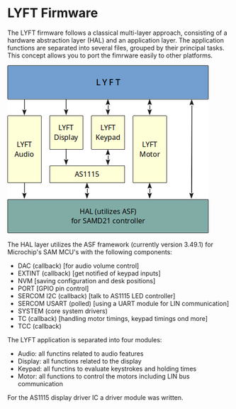 # LYFT Firmware
The LYFT firmware follows a classical multi-layer approach, consisting of a hardware abstraction layer (HAL) and an application layer. The application functions are separated into several files, grouped by their principal tasks. This concept allows you to port the fimrware easily to other platforms. 

![alt text](https://github.com/mgkoenig/lyft/blob/main/firmware/architecture.png?raw=true)

The HAL layer utilizes the ASF framework (currently version 3.49.1) for Microchip's SAM MCU's with the following components:
- DAC (callback) [for audio volume control]
- EXTINT (callback) [get notified of keypad inputs]
- NVM [saving configuration and desk positions]
- PORT [GPIO pin control]
- SERCOM I2C (callback) [talk to AS1115 LED controller]
- SERCOM USART (polled) [using a UART module for LIN communication]
- SYSTEM (core system drivers)
- TC (callback) [handling motor timings, keypad timings ond more]
- TCC (callback)

The LYFT application is separated into four modules: 
- Audio: all functins related to audio features
- Display: all functions related to the display
- Keypad: all functins to evaluate keystrokes and holding times
- Motor: all functions to control the motors including LIN bus communication

For the AS1115 display driver IC a driver module was written. 
